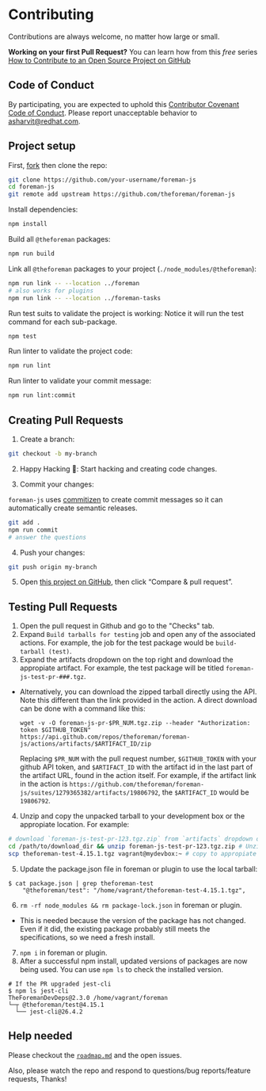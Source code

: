 # Contributing

Contributions are always welcome, no matter how large or small.

**Working on your first Pull Request?** You can learn how from this _free_ series [How to Contribute to an Open Source Project on GitHub](https://egghead.io/series/how-to-contribute-to-an-open-source-project-on-github)

## Code of Conduct

By participating, you are expected to uphold this [Contributor Covenant Code of Conduct](./other/code_of_conduct.md). Please report unacceptable behavior to [asharvit@redhat.com](mailto:asharvit@redhat.com).

## Project setup

First, [fork](https://guides.github.com/activities/forking) then clone the repo:

```sh
git clone https://github.com/your-username/foreman-js
cd foreman-js
git remote add upstream https://github.com/theforeman/foreman-js
```

Install dependencies:

```sh
npm install
```

Build all `@theforeman` packages:

```sh
npm run build
```

Link all `@theforeman` packages to your project (`./node_modules/@theforeman`):

```sh
npm run link -- --location ../foreman
# also works for plugins
npm run link -- --location ../foreman-tasks
```

Run test suits to validate the project is working:
Notice it will run the test command for each sub-package.

```sh
npm test
```

Run linter to validate the project code:

```sh
npm run lint
```

Run linter to validate your commit message:

```sh
npm run lint:commit
```

## Creating Pull Requests

1. Create a branch:

```sh
git checkout -b my-branch
```

2. Happy Hacking 🎉: Start hacking and creating code changes.

3. Commit your changes:

`foreman-js` uses [commitizen](https://github.com/commitizen/cz-cli) to create commit messages so it can automatically create semantic releases.

```sh
git add .
npm run commit
# answer the questions
```

4. Push your changes:

```sh
git push origin my-branch
```

5. Open [this project on GitHub](https://github.com/theforeman/foreman-js), then click “Compare & pull request”.

## Testing Pull Requests

1. Open the pull request in Github and go to the "Checks" tab.
2. Expand `Build tarballs for testing` job and open any of the associated actions. For example, the job for the test package would be `build-tarball (test)`.
3. Expand the artifacts dropdown on the top right and download the appropiate artifact. For example, the test package will be titled `foreman-js-test-pr-###.tgz`.
  - Alternatively, you can download the zipped tarball directly using the API. Note this different than the link provided in the action. A direct download can be done with a command like this: 
    ```
    wget -v -O foreman-js-pr-$PR_NUM.tgz.zip --header "Authorization: token $GITHUB_TOKEN" https://api.github.com/repos/theforeman/foreman-js/actions/artifacts/$ARTIFACT_ID/zip
    ```
    Replacing `$PR_NUM` with the pull request number, `$GITHUB_TOKEN` with your github API token, and `$ARTIFACT_ID` with the artifact id in the last part of the artifact URL, found in the action itself. For example, if the artifact link in the action is `https://github.com/theforeman/foreman-js/suites/1279365382/artifacts/19806792`, the `$ARTIFACT_ID` would be `19806792`.
4. Unzip and copy the unpacked tarball to your development box or the appropiate location. For example:
```bash
# download `foreman-js-test-pr-123.tgz.zip` from `artifacts` dropdown on top right of github action or directly using the API.
cd /path/to/download_dir && unzip foreman-js-test-pr-123.tgz.zip # Unzip to get the tarball
scp theforeman-test-4.15.1.tgz vagrant@mydevbox:~ # copy to appropiate development location
```
5. Update the package.json file in foreman or plugin to use the local tarball:
```
$ cat package.json | grep theforeman-test
    "@theforeman/test": "/home/vagrant/theforeman-test-4.15.1.tgz",
```
6. `rm -rf node_modules && rm package-lock.json` in foreman or plugin.
  - This is needed because the version of the package has not changed. Even if it did, the existing package probably still meets the specifications, so we need a fresh install.
7. `npm i` in foreman or plugin.
8. After a successful npm install, updated versions of packages are now being used. You can use `npm ls` to check the installed version.
```
# If the PR upgraded jest-cli
$ npm ls jest-cli
TheForemanDevDeps@2.3.0 /home/vagrant/foreman
└─┬ @theforeman/test@4.15.1
  └── jest-cli@26.4.2
```


## Help needed

Please checkout the [`roadmap.md`](./roadmap.md) and the open issues.

Also, please watch the repo and respond to questions/bug reports/feature requests, Thanks!

